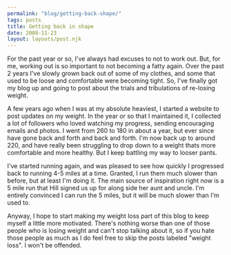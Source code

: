 ```yaml
---
permalink: "blog/getting-back-shape/"
tags: posts
title: Getting back in shape
date: 2008-11-23
layout: layouts/post.njk
---
```


For the past year or so, I've always had excuses to not to work out. But, for me, working out is so important to not becoming a fatty again. Over the past 2 years I've slowly grown back out of some of my clothes, and some that used to be loose and comfortable were becoming tight. So, I've finally got my blog up and going to post about the trials and tribulations of re-losing weight.

A few years ago when I was at my absolute heaviest, I started a website to post updates on my weight. In the year or so that I maintained it, I collected a lot of followers who loved watching my progress, sending encouraging emails and photos. I went from 260 to 180 in about a year, but ever since have gone back and forth and back and forth. I'm now back up to around 220, and have really been struggling to drop down to a weight thats more comfortable and more healthy. But I keep battling my way to looser pants.

I've started running again, and was pleased to see how quickly I progressed back to running 4-5 miles at a time. Granted, I run them much slower than before, but at least I'm doing it. The main source of inspiration right now is a 5 mile run that Hill signed us up for along side her aunt and uncle. I'm entirely convinced I can run the 5 miles, but it will be much slower than I'm used to.

Anyway, I hope to start making my weight loss part of this blog to keep myself a little more motivated. There's nothing worse than one of those people who is losing weight and can't stop talking about it, so if you hate those people as much as I do feel free to skip the posts labeled "weight loss". I won't be offended.